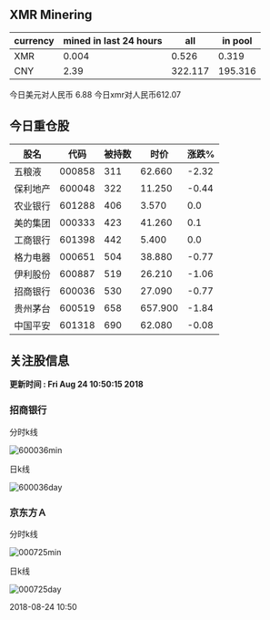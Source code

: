 ## XMR Minering

|currency|mined in last 24 hours|all|in pool|
|---|---|---|---|
|XMR|0.004|0.526|0.319|
|CNY|2.39|322.117|195.316|

今日美元对人民币 6.88	今日xmr对人民币612.07


## 今日重仓股 

|股名|代码|被持数|时价|涨跌%|
|---|---|---|---|---|
|五粮液|000858|311|62.660|-2.32|
|保利地产|600048|322|11.250|-0.44|
|农业银行|601288|406|3.570|0.0|
|美的集团|000333|423|41.260|0.1|
|工商银行|601398|442|5.400|0.0|
|格力电器|000651|504|38.880|-0.77|
|伊利股份|600887|519|26.210|-1.06|
|招商银行|600036|530|27.090|-0.77|
|贵州茅台|600519|658|657.900|-1.84|
|中国平安|601318|690|62.080|-0.08|

## 关注股信息
**更新时间 : Fri Aug 24 10:50:15 2018**
### 招商银行 
分时k线

![600036min](http://image.sinajs.cn/newchart/min/n/sh600036.gif)

日k线

![600036day](http://image.sinajs.cn/newchart/daily/n/sh600036.gif)

### 京东方Ａ 
分时k线

![000725min](http://image.sinajs.cn/newchart/min/n/sz000725.gif)

日k线

![000725day](http://image.sinajs.cn/newchart/daily/n/sz000725.gif)

2018-08-24 10:50